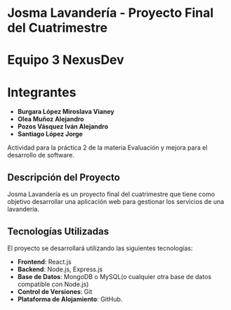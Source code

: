 # Josma Lavandería - Proyecto Final del Cuatrimestre 
# Equipo 3 NexusDev
# Integrantes
- **Burgara López Miroslava Vianey**
- **Olea Muñoz Alejandro**
- **Pozos Vásquez Iván Alejandro**
- **Santiago López Jorge**

Actividad para la práctica 2 de la materia Evaluación y mejora para el desarrollo de software.

## Descripción del Proyecto

Josma Lavandería es un proyecto final del cuatrimestre que tiene como objetivo desarrollar una aplicación web para gestionar los servicios de una lavandería.

## Tecnologías Utilizadas

El proyecto se desarrollará utilizando las siguientes tecnologías:

- **Frontend**: React.js
- **Backend**: Node.js, Express.js
- **Base de Datos**: MongoDB o MySQL(o cualquier otra base de datos compatible con Node.js)
- **Control de Versiones**: Git
- **Plataforma de Alojamiento**: GitHub.


